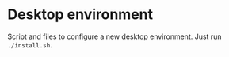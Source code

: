 # Desktop environment
Script and files to configure a new desktop environment. Just run `./install.sh`.
